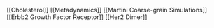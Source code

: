 [[Cholesterol]]
[[Metadynamics]]
[[Martini Coarse-grain Simulations]]
[[Erbb2 Growth Factor Receptor]]
[[Her2 Dimer]]
